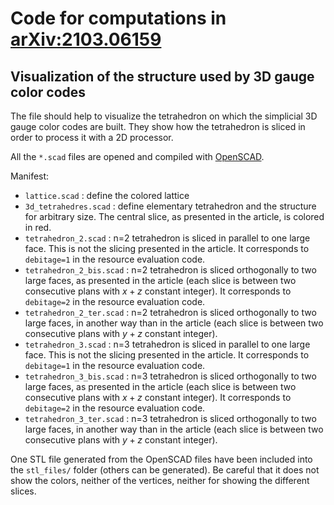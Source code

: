 Code for computations in [arXiv:2103.06159](https://arxiv.org/abs/2103.06159)
=============================================================================


Visualization of the structure used by 3D gauge color codes
-----------------------------------------------------------

The file should help to visualize the tetrahedron on which the simplicial 3D gauge color codes are built.
They show how the tetrahedron is sliced in order to process it with a 2D processor.

All the `*.scad` files are opened and compiled with [OpenSCAD](https://www.openscad.org/).

Manifest:
  * `lattice.scad` : define the colored lattice
  * `3d_tetrahedres.scad` : define elementary tetrahedron and the structure for arbitrary size.
    The central slice, as presented in the article, is colored in red.
  * `tetrahedron_2.scad` : n=2 tetrahedron is sliced in parallel to one large face.
    This is not the slicing presented in the article.
    It corresponds to `debitage=1` in the resource evaluation code.
  * `tetrahedron_2_bis.scad` : n=2 tetrahedron is sliced orthogonally to two large faces, as presented in the article (each slice is between two consecutive plans with $x+z$ constant integer).
    It corresponds to `debitage=2` in the resource evaluation code.
  * `tetrahedron_2_ter.scad` : n=2 tetrahedron is sliced orthogonally to two large faces, in another way than in the article (each slice is between two consecutive plans with $y+z$ constant integer).
  * `tetrahedron_3.scad` : n=3 tetrahedron is sliced in parallel to one large face.
    This is not the slicing presented in the article.
    It corresponds to `debitage=1` in the resource evaluation code.
  * `tetrahedron_3_bis.scad` : n=3 tetrahedron is sliced orthogonally to two large faces, as presented in the article (each slice is between two consecutive plans with $x+z$ constant integer).
    It corresponds to `debitage=2` in the resource evaluation code.
  * `tetrahedron_3_ter.scad` : n=3 tetrahedron is sliced orthogonally to two large faces, in another way than in the article (each slice is between two consecutive plans with $y+z$ constant integer).

One STL file generated from the OpenSCAD files have been included into the `stl_files/` folder (others can be generated).
Be careful that it does not show the colors, neither of the vertices, neither for showing the different slices.
